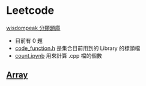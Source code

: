 # Leetcode
[wisdompeak 分類題庫](https://github.com/wisdompeak/LeetCode)<br>

- 目前有 0 題
- [code_function.h](./code_function.h) 是集合目前用到的 Library 的標頭檔
- [count.ipynb](./count.ipynb) 用來計算 .cpp 檔的個數


## [Array](./Array/)
